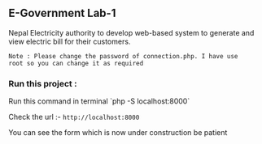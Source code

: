 <h2>E-Government Lab-1</h2>

Nepal Electricity authority to develop web-based system to generate and view electric
bill for their customers.

<code>Note : Please change the password of connection.php. I have use root so you  can change it as required</code>

<h3>Run this project : </h3>
Run this command in terminal
 `php -S localhost:8000`

Check the url :- `http://localhost:8000`

You can see the form which is now under construction 
be patient